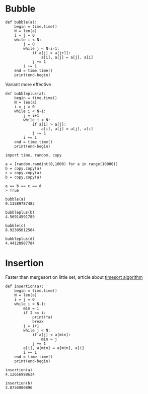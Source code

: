 # Bubble

```
def bubble(a):
    begin = time.time()
    N = len(a)                                                                                                                                                      
    i = j = 0
    while i < N:
        j = 0
        while j < N-i-1:
            if a[j] > a[j+1]:
                a[i], a[j] = a[j], a[i]
            j += 1
        i += 1
    end = time.time()
    print(end-begin)
```

Variant more effective

```
def bubbleplus(a):
    begin = time.time()
    N = len(a)
    i = j = 0
    while i < N-1:
        j = i+1
        while j < N:
            if a[i] > a[j]:
                a[i], a[j] = a[j], a[i]
            j += 1
        i += 1
    end = time.time()
    print(end-begin)
```

```
import time, random, copy

a = [random.randint(0,1000) for a in range(10000)]
b = copy.copy(a)
c = copy.copy(a)
b = copy.copy(a)

a == b == c == d
> True

bubble(a)
9.13589787483

bubbleplus(b)
4.56914591789

bubble(c)
8.92305612564

bubbleplus(d)
4.44120907784
```

# Insertion
Faster than mergesort on little set, article about [timesort algorithm](https://hackernoon.com/timsort-the-fastest-sorting-algorithm-youve-never-heard-of-36b28417f399)

```
def insertion(a):
    begin = time.time()
    N = len(a)
    i = j = 0
    while i < N-1:
        min = i
        if I == i:
            print(*a)
            break
        j = i+1
        while j < N:
            if a[j] < a[min]:
                min = j
            j += 1
        a[i], a[min] = a[min], a[i]
        i += 1
    end = time.time()
    print(end-begin)
```

```
insertion(a)
4.12656998634

insertion(b)
3.8756980896
```
